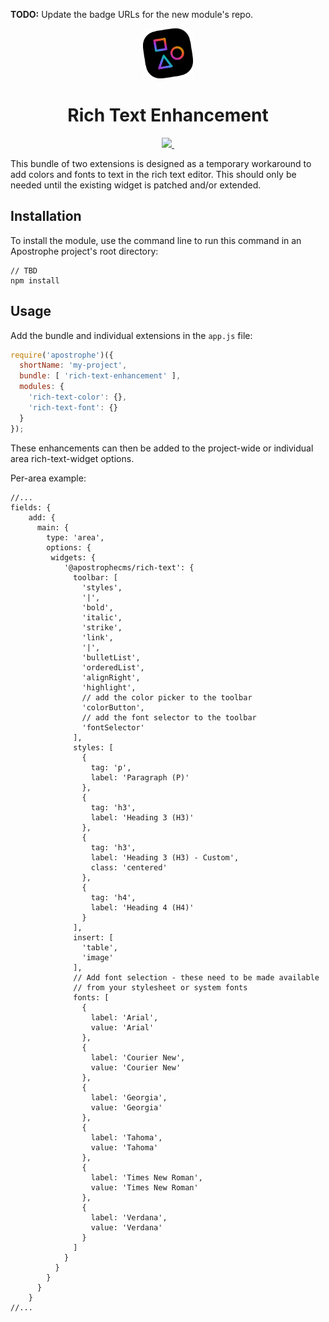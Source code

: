 **TODO:** Update the badge URLs for the new module's repo.

<div align="center">
  <img src="https://raw.githubusercontent.com/apostrophecms/apostrophe/main/logo.svg" alt="ApostropheCMS logo" width="80" height="80">

  <h1>Rich Text Enhancement</h1>
  <p>
    <a aria-label="Apostrophe logo" href="https://v3.docs.apostrophecms.org">
      <img src="https://img.shields.io/badge/MADE%20FOR%20Apostrophe%203-000000.svg?style=for-the-badge&logo=Apostrophe&labelColor=6516dd">
    </a>
    <a aria-label="License" href="https://github.com/apostrophecms/module-template/blob/main/LICENSE.md">
      <img alt="" src="https://img.shields.io/static/v1?style=for-the-badge&labelColor=000000&label=License&message=MIT&color=3DA639">
    </a>
  </p>
</div>

This bundle of two extensions is designed as a temporary workaround to add colors and fonts to text in the rich text editor. This should only be needed until the existing widget is patched and/or extended.

## Installation

To install the module, use the command line to run this command in an Apostrophe project's root directory:

```
// TBD
npm install 
```

## Usage

Add the bundle and individual extensions in the `app.js` file:

```javascript
require('apostrophe')({
  shortName: 'my-project',
  bundle: [ 'rich-text-enhancement' ],
  modules: {
    'rich-text-color': {},
    'rich-text-font': {}
  }
});
```

These enhancements can then be added to the project-wide or individual area rich-text-widget options.

Per-area example:
```
//...
fields: {
    add: {
      main: {
        type: 'area',
        options: {
         widgets: {
            '@apostrophecms/rich-text': {
              toolbar: [
                'styles',
                '|',
                'bold',
                'italic',
                'strike',
                'link',
                '|',
                'bulletList',
                'orderedList',
                'alignRight',
                'highlight',
                // add the color picker to the toolbar
                'colorButton',
                // add the font selector to the toolbar 
                'fontSelector'
              ],
              styles: [
                {
                  tag: 'p',
                  label: 'Paragraph (P)'
                },
                {
                  tag: 'h3',
                  label: 'Heading 3 (H3)'
                },
                {
                  tag: 'h3',
                  label: 'Heading 3 (H3) - Custom',
                  class: 'centered'
                },
                {
                  tag: 'h4',
                  label: 'Heading 4 (H4)'
                }
              ],
              insert: [
                'table',
                'image'
              ],
              // Add font selection - these need to be made available 
              // from your stylesheet or system fonts
              fonts: [
                {
                  label: 'Arial',
                  value: 'Arial'
                },
                {
                  label: 'Courier New',
                  value: 'Courier New'
                },
                {
                  label: 'Georgia',
                  value: 'Georgia'
                },
                {
                  label: 'Tahoma',
                  value: 'Tahoma'
                },
                {
                  label: 'Times New Roman',
                  value: 'Times New Roman'
                },
                {
                  label: 'Verdana',
                  value: 'Verdana'
                }
              ]
            }
          }
        }
      }
    }
//...
```
